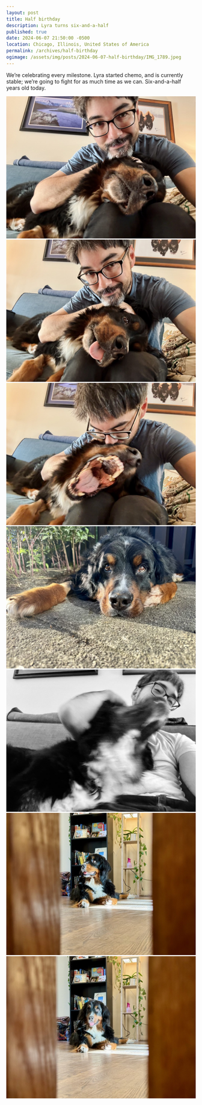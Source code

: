 ```yaml
---
layout: post
title: Half birthday
description: Lyra turns six-and-a-half
published: true
date: 2024-06-07 21:50:00 -0500
location: Chicago, Illinois, United States of America
permalink: /archives/half-birthday
ogimage: /assets/img/posts/2024-06-07-half-birthday/IMG_1789.jpeg
---
```

We’re celebrating every milestone. Lyra started chemo, and is currently stable; we’re going to fight for as much time as we can. Six-and-a-half years old today.

![Lyra and Benjamin (1 of 3)][1]
![Lyra and Benjamin (2 of 3)][2]
![Lyra and Benjamin (3 of 3)][3]
![Lyra in the sun][4]
![Lyra being a goof][5]
![Lyra at home (1 of 2)][6]
![Lyra at home (2 of 2)][7]

[1]: /assets/img/posts/2024-06-07-half-birthday/IMG_1425.jpeg
[2]: /assets/img/posts/2024-06-07-half-birthday/IMG_1426.jpeg
[3]: /assets/img/posts/2024-06-07-half-birthday/IMG_1430.jpeg
[4]: /assets/img/posts/2024-06-07-half-birthday/IMG_1665.jpeg
[5]: /assets/img/posts/2024-06-07-half-birthday/IMG_1789.jpeg
[6]: /assets/img/posts/2024-06-07-half-birthday/IMG_1973.jpeg
[7]: /assets/img/posts/2024-06-07-half-birthday/IMG_1975.jpeg